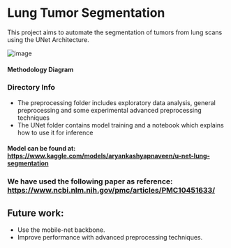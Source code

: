 # Lung Tumor Segmentation
This project aims to automate the segmentation of tumors from lung scans using the UNet Architecture.

![image](https://github.com/05kashyap/Lung-Seg-DS/assets/120780494/d265dd9f-1464-4bf9-b275-39e19d7f0b9f)
#### Methodology Diagram

### Directory Info
- The preprocessing folder includes exploratory data analysis, general preprocessing and some experimental advanced preprocessing techniques
- The UNet folder contains model training and a notebook which explains how to use it for inference

#### Model can be found at: https://www.kaggle.com/models/aryankashyapnaveen/u-net-lung-segmentation

### We have used the following paper as reference: https://www.ncbi.nlm.nih.gov/pmc/articles/PMC10451633/

## Future work:
- Use the mobile-net backbone.
- Improve performance with advanced preprocessing techniques.
